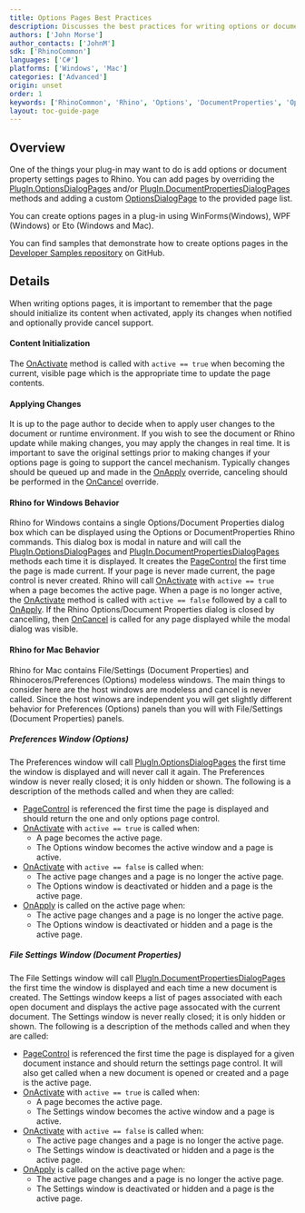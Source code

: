 ```yaml
---
title: Options Pages Best Practices
description: Discusses the best practices for writing options or document properties pages.
authors: ['John Morse']
author_contacts: ['JohnM']
sdk: ['RhinoCommon']
languages: ['C#']
platforms: ['Windows', 'Mac']
categories: ['Advanced']
origin: unset
order: 1
keywords: ['RhinoCommon', 'Rhino', 'Options', 'DocumentProperties', 'OptionsDialogPage']
layout: toc-guide-page
---
```



## Overview

One of the things your plug-in may want to do is add options or document property settings pages to Rhino.  You can add pages by overriding the [PlugIn.OptionsDialogPages](https://developer.rhino3d.com/api/RhinoCommon/html/M_Rhino_PlugIns_PlugIn_OptionsDialogPages.htm) and/or [PlugIn.DocumentPropertiesDialogPages](https://developer.rhino3d.com/api/RhinoCommon/html/M_Rhino_PlugIns_PlugIn_DocumentPropertiesDialogPages.htm) methods and adding a custom [OptionsDialogPage](https://developer.rhino3d.com/api/RhinoCommon/html/T_Rhino_UI_OptionsDialogPage.htm) to the provided page list.

You can create options pages in a plug-in using WinForms(Windows), WPF (Windows) or Eto (Windows and Mac).

You can find samples that demonstrate how to create options pages in the [Developer Samples repository](https://github.com/mcneel/rhino-developer-samples) on GitHub.

## Details

When writing options pages, it is important to remember that the page should initialize its content when activated, apply its changes when notified and optionally provide cancel support.

#### Content Initialization

The [OnActivate](https://developer.rhino3d.com/api/RhinoCommon/html/M_Rhino_UI_StackedDialogPage_OnActivate.htm) method is called with ```active == true``` when becoming the current, visible page which is the appropriate time to update the page contents.

#### Applying Changes

It is up to the page author to decide when to apply user changes to the document or runtime environment.  If you wish to see the document or Rhino update while making changes, you may apply the changes in real time.  It is important to save the original settings prior to making changes if your options page is going to support the cancel mechanism.  Typically changes should be queued up and made in the [OnApply](https://developer.rhino3d.com/api/RhinoCommon/html/M_Rhino_UI_StackedDialogPage_OnApply.htm) override, canceling should be performed in the [OnCancel](https://developer.rhino3d.com/api/RhinoCommon/html/M_Rhino_UI_StackedDialogPage_OnCancel.htm) override.

#### Rhino for Windows Behavior

Rhino for Windows contains a single Options/Document Properties dialog box which can be displayed using the Options or DocumentProperties Rhino commands.  This dialog box is modal in nature and will call the [PlugIn.OptionsDialogPages](https://developer.rhino3d.com/api/RhinoCommon/html/M_Rhino_PlugIns_PlugIn_OptionsDialogPages.htm) and  [PlugIn.DocumentPropertiesDialogPages](https://developer.rhino3d.com/api/RhinoCommon/html/M_Rhino_PlugIns_PlugIn_DocumentPropertiesDialogPages.htm) methods each time it is displayed.  It creates the [PageControl](https://developer.rhino3d.com/api/RhinoCommon/html/P_Rhino_UI_StackedDialogPage_PageControl.htm)  the first time the page is made current.  If your page is never made current, the page control is never created.  Rhino will call [OnActivate](https://developer.rhino3d.com/api/RhinoCommon/html/M_Rhino_UI_StackedDialogPage_OnActivate.htm) with  ```active == true``` when a page becomes the active page.  When a page is no longer active, the [OnActivate](https://developer.rhino3d.com/api/RhinoCommon/html/M_Rhino_UI_StackedDialogPage_OnActivate.htm) method  is called with  ```active == false``` followed by a call to [OnApply](https://developer.rhino3d.com/api/RhinoCommon/html/M_Rhino_UI_StackedDialogPage_OnApply.htm).  If the Rhino Options/Document Properties dialog is closed by cancelling, then [OnCancel](https://developer.rhino3d.com/api/RhinoCommon/html/M_Rhino_UI_StackedDialogPage_OnCancel.htm) is called for any page displayed while the modal dialog was visible.

#### Rhino for Mac Behavior

Rhino for Mac contains File/Settings  (Document Properties) and Rhinoceros/Preferences (Options) modeless windows.  The main things to consider here are the host windows are modeless and cancel is never called.  Since the host winows are independent you will get slightly different behavior for Preferences (Options) panels than you will with File/Settings (Document Properties) panels.

##### Preferences Window (Options)

The Preferences window will call  [PlugIn.OptionsDialogPages](https://developer.rhino3d.com/api/RhinoCommon/html/M_Rhino_PlugIns_PlugIn_OptionsDialogPages.htm) the first time the window is displayed and will never call it again.  The Preferences window is never really closed; it is only hidden or shown.   The following is a description of the methods called and when they are called:

* [PageControl](https://developer.rhino3d.com/api/RhinoCommon/html/P_Rhino_UI_StackedDialogPage_PageControl.htm) is referenced the first time the page is displayed and should return the one and only options page control.
* [OnActivate](https://developer.rhino3d.com/api/RhinoCommon/html/M_Rhino_UI_StackedDialogPage_OnActivate.htm) with  ```active == true```  is called when:
  * A page becomes the active page.
  * The Options window becomes the active window and a page is active.
* [OnActivate](https://developer.rhino3d.com/api/RhinoCommon/html/M_Rhino_UI_StackedDialogPage_OnActivate.htm)  with  ```active == false``` is called when:
  * The active page changes and a page is no longer the active page.
  * The Options window is deactivated or hidden and a page is the active page.
* [OnApply](https://developer.rhino3d.com/api/RhinoCommon/html/M_Rhino_UI_StackedDialogPage_OnApply.htm)  is called on the active page when:
  * The active page changes and a page is no longer the active page.
  * The Options window is deactivated or hidden and a page is the active page.

##### File Settings Window (Document Properties)

The File Settings window will call  [PlugIn.DocumentPropertiesDialogPages](https://developer.rhino3d.com/api/RhinoCommon/html/M_Rhino_PlugIns_PlugIn_DocumentPropertiesDialogPages.htm) the first time the window is displayed and each time a new document is created.  The Settings window keeps a list of pages associated with each open document and displays the active page assocated with the current document.  The Settings window is never really closed; it is only hidden or shown.   The following is a description of the methods called and when they are called:

- [PageControl](https://developer.rhino3d.com/api/RhinoCommon/html/P_Rhino_UI_StackedDialogPage_PageControl.htm) is referenced the first time the page is displayed for a given document instance and should return the settings page control.  It will also get called when a new document is opened or created and a page is the active page.
- [OnActivate](https://developer.rhino3d.com/api/RhinoCommon/html/M_Rhino_UI_StackedDialogPage_OnActivate.htm) with  ```active == true```  is called when:
  - A page becomes the active page.
  - The Settings window becomes the active window and a page is active.
- [OnActivate](https://developer.rhino3d.com/api/RhinoCommon/html/M_Rhino_UI_StackedDialogPage_OnActivate.htm)  with  ```active == false``` is called when:
  - The active page changes and a page is no longer the active page.
  - The Settings window is deactivated or hidden and a page is the active page.
- [OnApply](https://developer.rhino3d.com/api/RhinoCommon/html/M_Rhino_UI_StackedDialogPage_OnApply.htm)  is called on the active page when:
  - The active page changes and a page is no longer the active page.
  - The Settings window is deactivated or hidden and a page is the active page.